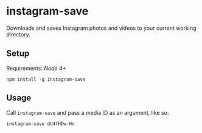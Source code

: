 instagram-save
==============

Downloads and saves Instagram photos and videos to your current working
directory.

## Setup

Requirements: *Node 4+*

```
npm install -g instagram-save
```

## Usage

Call `instagram-save` and pass a media ID as an argument, like so:

```
instagram-save dU4fHDw-Ho
```
